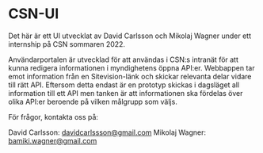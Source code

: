# CSN-UI

Det här är ett UI utvecklat av David Carlsson och Mikolaj Wagner under ett internship på CSN sommaren 2022.

Användarportalen är utvecklad för att användas i CSN:s intranät för att kunna redigera informationen i myndighetens öppna API:er.
Webbappen tar emot information från en Sitevision-länk och skickar relevanta delar vidare till rätt API.
Eftersom detta endast är en prototyp skickas i dagsläget all information till ett API men tanken är att informationen ska fördelas
över olika API:er beroende på vilken målgrupp som väljs.

För frågor, kontakta oss på:

David Carlsson: davidcarlssson@gmail.com 
Mikolaj Wagner: bamiki.wagner@gmail.com
